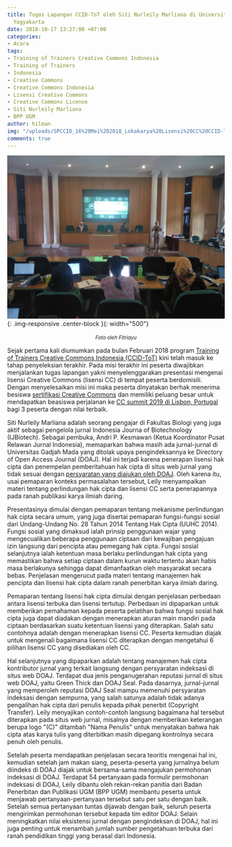 ```yaml
---
title: Tugas Lapangan CCID-ToT oleh Siti Nurleily Marliana di Universitas Gadjah Mada,
  Yogyakarta
date: 2018-10-17 13:27:00 +07:00
categories:
- Acara
tags:
- Training of Trainers Creative Commons Indonesia
- Training of Trainers
- Indonesia
- Creative Commons
- Creative Commons Indonesia
- Lisensi Creative Commons
- Creative Commons License
- Siti Nurleily Marliana
- BPP UGM
author: hilman
img: "/uploads/SPCCID_16%20Mei%202018_Lokakarya%20Lisensi%20CC%20CCID-ToT%20di%20Universitas%20Gadjah%20Mada.jpeg"
comments: true
---
```


![SPCCID_16 Mei 2018_Lokakarya Lisensi CC CCID-ToT di Universitas Gadjah Mada.jpeg](/uploads/SPCCID_16%20Mei%202018_Lokakarya%20Lisensi%20CC%20CCID-ToT%20di%20Universitas%20Gadjah%20Mada.jpeg){: .img-responsive .center-block }{: width="500"}<center><small><i>Foto oleh Fitriayu</i></small></center>

Sejak pertama kali diumumkan pada bulan Februari 2018 program [Training of Trainers Creative Commons Indonesia (CCID-ToT)](http://creativecommons.or.id/sertifikasi-perwakilan-ccid-training-of-trainers-creative-commons-indonesia/tentang-training-of-trainers-creative-commons-indonesia/) kini telah masuk ke tahap penyeleksian terakhir. Pada misi terakhir ini peserta diwajibkan menjalankan tugas lapangan yakni menyelenggarakan presentasi mengenai lisensi Creative Commons (lisensi CC) di tempat peserta berdomisili. Dengan menyelesaikan misi ini maka peserta dinyatakan berhak menerima besiswa [sertifikasi Creative Commons](http://creativecommons.or.id/2018/02/cc-certificates-saatnya-menjadi-ahli-lisensi-cc-bersertifikat/) dan memiliki peluang besar untuk mendapatkan beasiswa perjalanan ke [CC summit 2019 di Lisbon, Portugal](https://summit.creativecommons.org/) bagi 3 peserta dengan nilai terbaik.

Siti Nurleily Marliana adalah seorang pengajar di Fakultas Biologi yang juga aktif sebagai pengelola jurnal Indonesia Journa of Biotechnology (IJBiotech). Sebagai pembuka,   Andri P. Kesmawan (Ketua Koordinator Pusat Relawan Jurnal Indonesia), memaparkan bahwa masih ada jurnal-jurnal di Universitas Gadjah Mada yang ditolak upaya pengindeksannya ke Directory of Open Access Journal (DOAJ). Hal ini terjadi karena penerapan lisensi hak cipta dan penempelan pemberitahuan hak cipta di situs web jurnal yang tidak sesuai dengan [persyaratan yang diajukan oleh DOAJ](https://doaj.org/application/new). Oleh karena itu, usai pemaparan konteks permasalahan tersebut, Leily menyampaikan materi tentang perlindungan hak cipta dan lisensi CC serta penerapannya pada ranah publikasi karya ilmiah daring.

Presentasinya dimulai dengan pemaparan tentang mekanisme perlindungan hak cipta secara umum, yang juga disertai pemaparan fungsi-fungsi sosial dari Undang-Undang No. 28 Tahun 2014 Tentang Hak Cipta (UUHC 2014). Fungsi sosial yang dimaksud ialah prinsip penggunaan wajar yang mengecualikan beberapa penggunaan ciptaan dari kewajiban pengajuan izin langsung dari pencipta atau pemegang hak cipta. Fungsi sosial selanjutnya ialah ketentuan masa berlaku perlindungan hak cipta yang memastikan bahwa setiap ciptaan dalam kurun waktu tertentu akan habis masa berlakunya sehingga dapat dimanfaatkan oleh masyarakat secara bebas. Penjelasan mengerucut pada materi tentang manajemen hak pencipta dan lisensi hak cipta dalam ranah penerbitan karya ilmiah daring. 

Pemaparan tentang lisensi hak cipta dimulai dengan penjelasan perbedaan antara lisensi terbuka dan lisensi tertutup. Perbedaan ini dipaparkan untuk memberikan pemahaman kepada peserta pelatihan bahwa fungsi sosial hak cipta juga dapat diadakan dengan menerapkan aturan main mandiri pada ciptaan berdasarkan suatu ketentuan lisensi yang diterapkan. Salah satu contohnya adalah dengan menerapkan lisensi CC. Peserta kemudian diajak untuk mengenali bagaimana lisensi CC diterapkan dengan mengetahui 6 pilihan lisensi CC yang disediakan oleh CC.

Hal selanjutnya yang dipaparkan adalah tentang manajemen hak cipta kontributor jurnal yang terkait langsung dengan persyaratan indeksasi di situs web DOAJ. Terdapat dua jenis penganugerahan reputasi jurnal di situs web DOAJ, yaitu Green Thick dan DOAJ Seal. Pada dasarnya, jurnal-jurnal yang memperoleh reputasi DOAJ Seal mampu memenuhi persyaratan indeksasi dengan sempurna, yang salah satunya adalah tidak adanya pengalihan hak cipta dari penulis kepada pihak penerbit (Copyright Transfer). Leily menyajikan contoh-contoh langsung bagaimana hal tersebut diterapkan pada situs web jurnal, misalnya dengan memberikan keterangan berupa logo "(C)" ditambah "Nama Penulis" untuk menyatakan bahwa hak cipta atas karya tulis yang diterbitkan masih dipegang kontrolnya secara penuh oleh penulis. 

Setelah peserta mendapatkan penjelasan secara teoritis mengenai hal ini, kemudian setelah jam makan siang, peserta-peserta yang jurnalnya belum diindeks di DOAJ diajak untuk bersama-sama mengajukan permohonan indeksasi di DOAJ. Terdapat 54 pertanyaan pada formulir permohonan indeksasi di DOAJ, Leily dibantu oleh rekan-rekan panitia dari Badan Penerbitan dan Publikasi UGM (BPP UGM) membantu peserta untuk menjawab pertanyaan-pertanyaan tersebut satu per satu dengan baik. Setelah semua pertanyaan tuntas dijawab dengan baik, seluruh peserta mengirimkan permohonan tersebut kepada tim editor DOAJ. Selain meningkatkan nilai eksistensi jurnal dengan pengindeksan di DOAJ, hal ini juga penting untuk menambah jumlah sumber pengetahuan terbuka dari ranah pendidikan tinggi yang berasal dari Indonesia. 